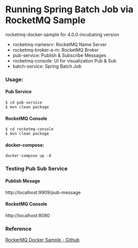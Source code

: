 # Running Spring Batch Job via RocketMQ Sample
rocketmq-docker-sample for 4.0.0-incubating version

+ rocketmq-namesrv: RocketMQ Name Server
+ rocketmq-broker-a-m: RocketMQ Broker
+ pub-service: Publish & Subscribe Messages
+ rocketmq-console: UI for visualization Pub & Sub
+ batch-service: Spring Batch Job

### Usage:

#### Pub Service
```
$ cd pub-service
$ mvn clean package
```

#### RocketMQ Console
```
$ cd rocketmq-console
$ mvn clean package
```

#### docker-compose:
```
docker-compose up -d
```

### Testing Pub Sub Service

#### Publish Mesage
http://localhost:9909/pub-message

#### RocketMQ Console
http://localhost:8080

####
### Reference
[RockerMQ Docker Sample - Github](https://github.com/jingxizheng/rocketmq-docker-sample)
